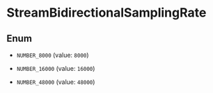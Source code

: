 

# StreamBidirectionalSamplingRate

## Enum


* `NUMBER_8000` (value: `8000`)

* `NUMBER_16000` (value: `16000`)

* `NUMBER_48000` (value: `48000`)



